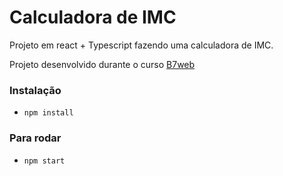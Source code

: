 # Calculadora de IMC

Projeto em react + Typescript fazendo uma calculadora de IMC.

Projeto desenvolvido durante o curso [B7web](https://b7web.com.br)

### Instalação
- `npm install`

### Para rodar
- `npm start`